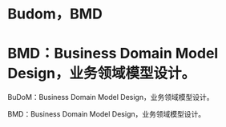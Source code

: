 # Budom，BMD
# BMD：Business Domain Model Design，业务领域模型设计。
BuDoM：Business Domain Model Design，业务领域模型设计。

BMD：Business Domain Model Design，业务领域模型设计。
